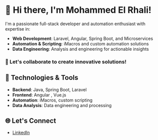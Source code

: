 # 👋 Hi there, I'm Mohammed El Rhali!

I'm a passionate full-stack developer and automation enthusiast with expertise in:  
- **Web Development**: Laravel, Angular, Spring Boot, and Microservices  
- **Automation & Scripting**: iMacros and custom automation solutions  
- **Data Engineering**: Analysis and engineering for actionable insights  

### 🌟 Let's collaborate to create innovative solutions!  

## 🚀 Technologies & Tools
- **Backend**: Java, Spring Boot, Laravel  
- **Frontend**: Angular , Vue.js 
- **Automation**: iMacros, custom scripting  
- **Data Analysis**: Data engineering and processing  

## 🌐 Let's Connect
- [LinkedIn](https://www.linkedin.com/in/mohammed-el-rhali-b401b6209)
